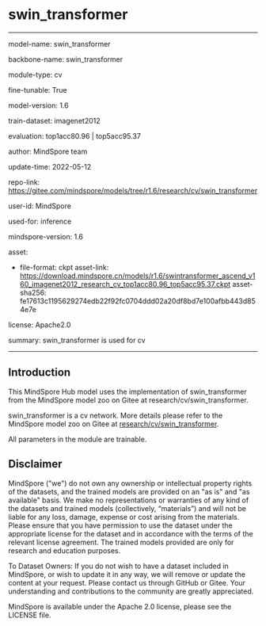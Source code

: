 # swin_transformer

---

model-name: swin_transformer

backbone-name: swin_transformer

module-type: cv

fine-tunable: True

model-version: 1.6

train-dataset: imagenet2012

evaluation: top1acc80.96 | top5acc95.37

author: MindSpore team

update-time: 2022-05-12

repo-link: <https://gitee.com/mindspore/models/tree/r1.6/research/cv/swin_transformer>

user-id: MindSpore

used-for: inference

mindspore-version: 1.6

asset:

-
    file-format: ckpt
    asset-link: <https://download.mindspore.cn/models/r1.6/swintransformer_ascend_v160_imagenet2012_research_cv_top1acc80.96_top5acc95.37.ckpt>
    asset-sha256: fe17613c1195629274edb22f92fc0704ddd02a20df8bd7e100afbb443d854e7e

license: Apache2.0

summary: swin_transformer is used for cv

---

## Introduction

This MindSpore Hub model uses the implementation of swin_transformer from the MindSpore model zoo on Gitee at research/cv/swin_transformer.

swin_transformer is a cv network. More details please refer to the MindSpore model zoo on Gitee at [research/cv/swin_transformer](https://gitee.com/mindspore/models/blob/r1.6/research/cv/swin_transformer/README_CN.md).

All parameters in the module are trainable.

## Disclaimer

MindSpore ("we") do not own any ownership or intellectual property rights of the datasets, and the trained models are provided on an "as is" and "as available" basis. We make no representations or warranties of any kind of the datasets and trained models (collectively, “materials”) and will not be liable for any loss, damage, expense or cost arising from the materials. Please ensure that you have permission to use the dataset under the appropriate license for the dataset and in accordance with the terms of the relevant license agreement. The trained models provided are only for research and education purposes.

To Dataset Owners: If you do not wish to have a dataset included in MindSpore, or wish to update it in any way, we will remove or update the content at your request. Please contact us through GitHub or Gitee. Your understanding and contributions to the community are greatly appreciated.

MindSpore is available under the Apache 2.0 license, please see the LICENSE file.
